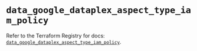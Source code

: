 # `data_google_dataplex_aspect_type_iam_policy`

Refer to the Terraform Registry for docs: [`data_google_dataplex_aspect_type_iam_policy`](https://registry.terraform.io/providers/hashicorp/google-beta/5.39.0/docs/data-sources/google_dataplex_aspect_type_iam_policy).
